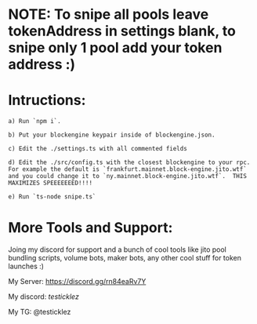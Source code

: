 # NOTE: To snipe all pools leave tokenAddress in settings blank, to snipe only 1 pool add your token address :)

# Intructions:

    a) Run `npm i`.  

    b) Put your blockengine keypair inside of blockengine.json.  

    c) Edit the ./settings.ts with all commented fields

    d) Edit the ./src/config.ts with the closest blockengine to your rpc.  For example the default is `frankfurt.mainnet.block-engine.jito.wtf` and you could change it to `ny.mainnet.block-engine.jito.wtf`.  THIS MAXIMIZES SPEEEEEEED!!!!

    e) Run `ts-node snipe.ts`

# More Tools and Support:
Joing my discord for support and a bunch of cool tools like jito pool bundling scripts, volume bots, maker bots, any other cool stuff for token launches :)

My Server: https://discord.gg/rn84eaRv7Y

My discord: _testicklez_

My TG: @testicklez

